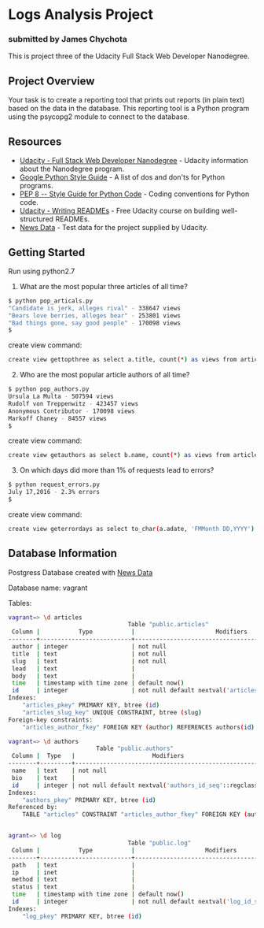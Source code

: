 # Logs Analysis Project
### submitted by James Chychota

This is project three of the Udacity Full Stack Web Developer Nanodegree.

## Project Overview
Your task is to create a reporting tool that prints out reports (in plain text) based on the data in the database. This reporting tool is a Python program using the psycopg2 module to connect to the database.

## Resources

* [Udacity - Full Stack Web Developer Nanodegree](https://www.udacity.com/course/full-stack-web-developer-nanodegree--nd004/) - Udacity information about the Nanodegree program.
* [Google Python Style Guide](https://google.github.io/styleguide/pyguide.html) - A list of dos and don'ts for Python programs.
* [PEP 8 -- Style Guide for Python Code](https://www.python.org/dev/peps/pep-0008/) - Coding conventions for Python code.
* [Udacity - Writing READMEs](https://www.udacity.com/course/writing-readmes--ud777) - Free Udacity course on building well-structured READMEs.
* [News Data](https://d17h27t6h515a5.cloudfront.net/topher/2016/August/57b5f748_newsdata/newsdata.zip) - Test data for the project supplied by Udacity.

## Getting Started

Run using python2.7

1. What are the most popular three articles of all time?

```sh
$ python pop_articals.py
"Candidate is jerk, alleges rival" - 338647 views
"Bears love berries, alleges bear" - 253801 views
"Bad things gone, say good people" - 170098 views
$
```
create view command:
```sh
create view gettopthree as select a.title, count(*) as views from articles a join log l on l.path like '%' || a.slug group by a.title order by views desc limit 3;
```

2. Who are the most popular article authors of all time?
```sh
$ python pop_authors.py
Ursula La Multa - 507594 views
Rudolf von Treppenwitz - 423457 views
Anonymous Contributor - 170098 views
Markoff Chaney - 84557 views
$
```
create view command:
```sh
create view getauthors as select b.name, count(*) as views from articles a join authors b on a.author = b.id join log c on c.path like '%' || a.slug group by b.name order by views desc;
```

3. On which days did more than 1% of requests lead to errors?
```sh
$ python request_errors.py
July 17,2016 - 2.3% errors
$
```
create view command:
```sh
create view geterrordays as select to_char(a.adate, 'FMMonth DD,YYYY'), round(a.num * 100.0 / (b.total * 1.0),1) as percenterr from (select date(time) as adate, count(*) as num from log where status != '200 OK' group by adate) as a join (select date(time) as bdate, count(*) as total from log group by bdate) as b on a.adate = b.bdate where round(a.num * 100.0 / (b.total * 1.0),1) > 1.0;
```

## Database Information

Postgress Database created with [News Data](https://d17h27t6h515a5.cloudfront.net/topher/2016/August/57b5f748_newsdata/newsdata.zip)

Database name: vagrant

Tables:
```sh
vagrant=> \d articles
                                  Table "public.articles"
 Column |           Type           |                       Modifiers
--------+--------------------------+-------------------------------------------------------
 author | integer                  | not null
 title  | text                     | not null
 slug   | text                     | not null
 lead   | text                     |
 body   | text                     |
 time   | timestamp with time zone | default now()
 id     | integer                  | not null default nextval('articles_id_seq'::regclass)
Indexes:
    "articles_pkey" PRIMARY KEY, btree (id)
    "articles_slug_key" UNIQUE CONSTRAINT, btree (slug)
Foreign-key constraints:
    "articles_author_fkey" FOREIGN KEY (author) REFERENCES authors(id)

vagrant=> \d authors
                         Table "public.authors"
 Column |  Type   |                      Modifiers
--------+---------+------------------------------------------------------
 name   | text    | not null
 bio    | text    |
 id     | integer | not null default nextval('authors_id_seq'::regclass)
Indexes:
    "authors_pkey" PRIMARY KEY, btree (id)
Referenced by:
    TABLE "articles" CONSTRAINT "articles_author_fkey" FOREIGN KEY (author) REFERENCES authors(id)


agrant=> \d log
                                  Table "public.log"
 Column |           Type           |                    Modifiers
--------+--------------------------+--------------------------------------------------
 path   | text                     |
 ip     | inet                     |
 method | text                     |
 status | text                     |
 time   | timestamp with time zone | default now()
 id     | integer                  | not null default nextval('log_id_seq'::regclass)
Indexes:
    "log_pkey" PRIMARY KEY, btree (id)
```

